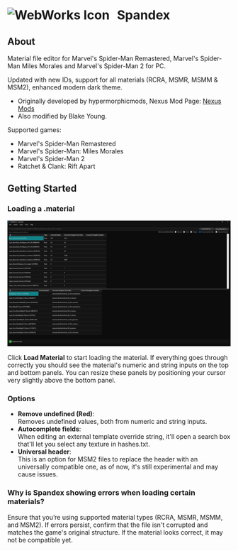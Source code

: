 # <img src="../../Spandex/Spandex_icon.ico" alt="WebWorks Icon" width="25" height="25" style="margin-right: 10px;"> Spandex
## About
Material file editor for Marvel's Spider-Man Remastered, Marvel's Spider-Man Miles Morales and Marvel's Spider-Man 2 for PC.

Updated with new IDs, support for all materials (RCRA, MSMR, MSMM & MSM2), enhanced modern dark theme.

- Originally developed by hypermorphicmods, Nexus Mod Page: [Nexus Mods](https://www.nexusmods.com/marvelsspidermanremastered/mods/4395?tab=files)
- Also modified by Blake Young.

Supported games:
- Marvel's Spider-Man Remastered
- Marvel's Spider-Man: Miles Morales
- Marvel's Spider-Man 2
- Ratchet & Clank: Rift Apart

## Getting Started
### Loading a .material
![Spandex Window](../Screenshots/Spandex_screenshot.png)

Click **Load Material** to start loading the material. If everything goes through correctly you should see the material's numeric and string inputs on the top and bottom panels.
You can resize these panels by positioning your cursor very slightly above the bottom panel.

### Options
- **Remove undefined (Red)**:  
  Removes undefined values, both from numeric and string inputs.
- **Autocomplete fields**:  
  When editing an external template override string, it'll open a search box that'll let you select any texture in hashes.txt.
- **Universal header**:  
  This is an option for MSM2 files to replace the header with an universally compatible one, as of now, it's still experimental and may cause issues.

### Why is Spandex showing errors when loading certain materials?
Ensure that you’re using supported material types (RCRA, MSMR, MSMM, and MSM2). If errors persist, confirm that the file isn't corrupted and matches the game's original structure. If the material looks correct, it may not be compatible yet.